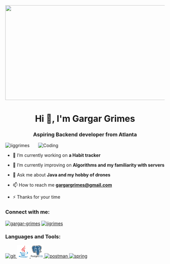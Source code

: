 <img src="https://user-images.githubusercontent.com/114870505/236068695-67f5d64a-5c88-4ea2-aefa-5fa7db5b929c.png" width="1000" height="300" />
  
<h1 align="center">Hi 👋, I'm Gargar Grimes</h1>
<h3 align="center">Aspiring Backend developer from Atlanta</h3>
<img align="right" alt="Coding" width="400" src="https://media1.giphy.com/media/v1.Y2lkPTc5MGI3NjExNTExZmRmYmJmYjg2NGNkZmFjNTEyZjIyZjQ4YTc3MDY5MWFlNDg4ZiZlcD12MV9pbnRlcm5hbF9naWZzX2dpZklkJmN0PWc/tHXbr2tg48fqhwMcrx/giphy.gif">


<p align="left"> <img src="https://komarev.com/ghpvc/?username=iiggrimes&label=Profile%20views&color=0e75b6&style=flat" alt="iiggrimes" /> </p>

- 🔭 I’m currently working on **a Habit tracker**

- 🌱 I’m currently improving on **Algorithms and my familiarity with servers**

- 💬 Ask me about **Java and my hobby of drones**

- 📫 How to reach me **gargargrimes@gmail.com**

- ⚡ Thanks for your time

<h3 align="left">Connect with me:</h3>
<p align="left">
<a href="https://linkedin.com/in/gargar-grimes" target="blank"><img align="center" src="https://raw.githubusercontent.com/rahuldkjain/github-profile-readme-generator/master/src/images/icons/Social/linked-in-alt.svg" alt="gargar-grimes" height="30" width="40" /></a>
<a href="https://www.youtube.com/@iigrimes" target="blank"><img align="center" src="https://raw.githubusercontent.com/rahuldkjain/github-profile-readme-generator/master/src/images/icons/Social/youtube.svg" alt="iigrimes" height="30" width="40" /></a>
</p>

<h3 align="left">Languages and Tools:</h3>
<p align="left"> <a href="https://git-scm.com/" target="_blank" rel="noreferrer"> <img src="https://www.vectorlogo.zone/logos/git-scm/git-scm-icon.svg" alt="git" width="40" height="40"/> </a> <a href="https://www.java.com" target="_blank" rel="noreferrer"> <img src="https://raw.githubusercontent.com/devicons/devicon/master/icons/java/java-original.svg" alt="java" width="40" height="40"/> </a> <a href="https://www.postgresql.org" target="_blank" rel="noreferrer"> <img src="https://raw.githubusercontent.com/devicons/devicon/master/icons/postgresql/postgresql-original-wordmark.svg" alt="postgresql" width="40" height="40"/> </a> <a href="https://postman.com" target="_blank" rel="noreferrer"> <img src="https://www.vectorlogo.zone/logos/getpostman/getpostman-icon.svg" alt="postman" width="40" height="40"/> </a> <a href="https://spring.io/" target="_blank" rel="noreferrer"> <img src="https://www.vectorlogo.zone/logos/springio/springio-icon.svg" alt="spring" width="40" height="40"/> </a> </p>
